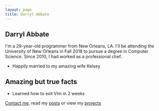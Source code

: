 ```yaml
---
layout: page
title: Darryl Abbate
---
```


## Darryl Abbate

I'm a 29-year-old programmer from New Orleans, LA. I'll be attending *the* University of New Orleans in Fall 2018 to pursue a degree in Computer Science. Since 2010, I had worked as a professional chef. 

* Happily married to my amazing wife Kelsey

## Amazing but true facts

* Learned how to exit Vim in 2 weeks

[Contact me](https://darryl.sh/contact), read my [posts](https://darryl.sh/posts) or view my [projects](https://darryl.sh/projects)

